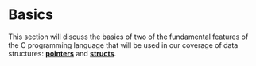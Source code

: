 # Basics
This section will discuss the basics of two of the fundamental features of the C programming language that will be used in our coverage of data structures: [**pointers**](../GLOSSARY.md)  and [**structs**](../GLOSSARY.md).